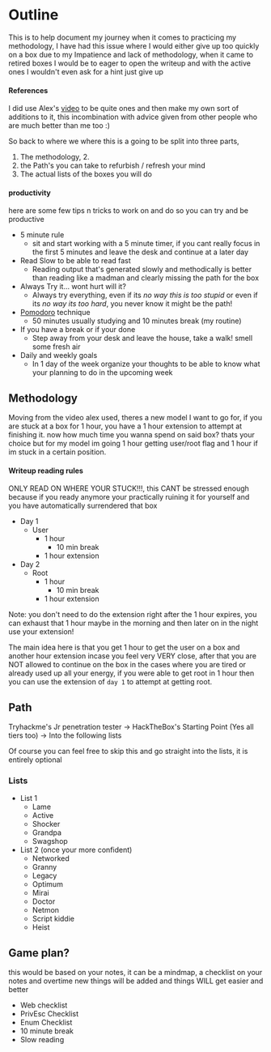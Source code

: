 
# Outline

This is to help document my journey when it comes to practicing my methodology, I have had this issue where I would either give up too quickly on a box due to my Impatience and lack of methodology, when it came to retired boxes I would be to eager to open the writeup and with the active ones I wouldn't even ask for a hint just give up

#### References
I did use Alex's [video](https://www.youtube.com/watch?v=jccqNN1jOgE) to be quite ones and then make my own sort of additions to it, this incombination with advice given from other people who are much better than me too :) 

So back to where we where this is a going to be split into three parts, 
1. The methodology, 2.
2. the Path's you can take to refurbish / refresh your mind
3. The actual lists of the boxes you will do 

#### productivity

here are some few tips n tricks to work on and do so you can try and be productive
- 5 minute rule
	- sit and start working with a 5 minute timer, if you cant really focus in the first 5 minutes and leave the desk and continue at a later day
- Read Slow to be able to read fast
	- Reading output that's generated slowly and methodically is better than reading like a madman and clearly missing the path for the box
- Always Try it... wont hurt will it?
	- Always try everything, even if its *no way this is too stupid* or even if its *no way its too hard*, you never know it might be the path!
- [Pomodoro](https://pomofocus.io/) technique
	- 50 minutes usually studying and 10 minutes break (my routine)
- If you have a break or if your done
	- Step away from your desk and leave the house, take a walk! smell some fresh air
- Daily and weekly goals
	- In 1 day of the week organize your thoughts to be able to know 
	  what your planning to do in the upcoming week


## Methodology

Moving from the video alex used, theres a new model I want to go for, if you are stuck at a box for 1 hour, you have a 1 hour extension to attempt at finishing it. now how much time you wanna spend on said box? thats your choice but for my model im going 1 hour getting user/root flag and 1 hour if im stuck in a certain position.

#### Writeup reading rules
ONLY READ ON WHERE YOUR STUCK!!!, this CANT be stressed enough because if you ready anymore your practically ruining it for yourself and you have automatically surrendered that box

- Day 1
	- User
		- 1 hour
			- 10 min break
		- 1 hour extension 
- Day 2
	- Root
		- 1 hour
			- 10 min break
		- 1 hour extension


Note: you don't need to do the extension right after the 1 hour expires, you can exhaust that 1 hour maybe in the morning and then later on in the night use your extension!

The main idea here is that you get 1 hour to get the user on a box and another hour extension incase you feel very VERY close, after that you are NOT allowed to continue on the box in the cases where you are tired or already used up all your energy, if you were able to get root in 1 hour then you can use the extension of `day 1` to attempt at getting root. 
## Path

Tryhackme's Jr penetration tester -> HackTheBox's Starting Point (Yes all tiers too) -> Into the following lists

Of course you can feel free to skip this and go straight into the lists, it is entirely optional

### Lists

- List 1
	- Lame
	- Active
	- Shocker
	- Grandpa
	- Swagshop
- List 2 (once your more confident)
	- Networked
	- Granny
	- Legacy
	- Optimum
	- Mirai
	- Doctor
	- Netmon
	- Script kiddie
	- Heist

## Game plan?

this would be based on your notes, it can be a mindmap, a checklist on your notes and overtime new things will be added and things WILL get easier and better

- Web checklist
- PrivEsc Checklist
- Enum Checklist
- 10 minute break
- Slow reading
